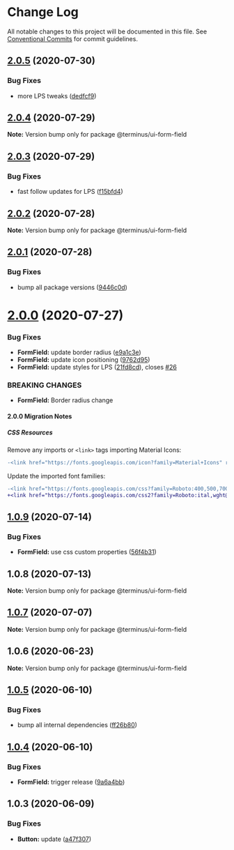 # Change Log

All notable changes to this project will be documented in this file.
See [Conventional Commits](https://conventionalcommits.org) for commit guidelines.

## [2.0.5](https://github.com/GetTerminus/terminus-oss/compare/@terminus/ui-form-field@2.0.4...@terminus/ui-form-field@2.0.5) (2020-07-30)


### Bug Fixes

* more LPS tweaks ([dedfcf9](https://github.com/GetTerminus/terminus-oss/commit/dedfcf947e3bcd33041b388ccab9bcc5bf273f51))





## [2.0.4](https://github.com/GetTerminus/terminus-oss/compare/@terminus/ui-form-field@2.0.3...@terminus/ui-form-field@2.0.4) (2020-07-29)

**Note:** Version bump only for package @terminus/ui-form-field





## [2.0.3](https://github.com/GetTerminus/terminus-oss/compare/@terminus/ui-form-field@2.0.2...@terminus/ui-form-field@2.0.3) (2020-07-29)


### Bug Fixes

* fast follow updates for LPS ([f15bfd4](https://github.com/GetTerminus/terminus-oss/commit/f15bfd4fa088da2fea76e9964c664bad8844e740))





## [2.0.2](https://github.com/GetTerminus/terminus-oss/compare/@terminus/ui-form-field@2.0.1...@terminus/ui-form-field@2.0.2) (2020-07-28)

**Note:** Version bump only for package @terminus/ui-form-field





## [2.0.1](https://github.com/GetTerminus/terminus-oss/compare/@terminus/ui-form-field@2.0.0...@terminus/ui-form-field@2.0.1) (2020-07-28)


### Bug Fixes

* bump all package versions ([9446c0d](https://github.com/GetTerminus/terminus-oss/commit/9446c0d5cde3bd693cfba7cabbfd2db443a47b00))





# [2.0.0](https://github.com/GetTerminus/terminus-oss/compare/@terminus/ui-form-field@1.0.9...@terminus/ui-form-field@2.0.0) (2020-07-27)


### Bug Fixes

* **FormField:** update border radius ([e9a1c3e](https://github.com/GetTerminus/terminus-oss/commit/e9a1c3e3a33a62b367b034817cfdf63635fe0dff))
* **FormField:** update icon positioning ([9762d95](https://github.com/GetTerminus/terminus-oss/commit/9762d957312d848d14e7b083771bba941e4618bb))
* **FormField:** update styles for LPS ([21fd8cd](https://github.com/GetTerminus/terminus-oss/commit/21fd8cde1daaffca1ef2073d1a2b11a18c869f9f)), closes [#26](https://github.com/GetTerminus/terminus-oss/issues/26)


### BREAKING CHANGES

* **FormField:** Border radius change

#### 2.0.0 Migration Notes

##### CSS Resources

Remove any imports or `<link>` tags importing Material Icons:

```diff
-<link href="https://fonts.googleapis.com/icon?family=Material+Icons" rel="stylesheet">
```

Update the imported font families:

```diff
-<link href="https://fonts.googleapis.com/css?family=Roboto:400,500,700" rel="stylesheet">
+<link href="https://fonts.googleapis.com/css2?family=Roboto:ital,wght@0,400;0,500;0,700;1,400&display=swap" rel="stylesheet">
```




## [1.0.9](https://github.com/GetTerminus/terminus-oss/compare/@terminus/ui-form-field@1.0.8...@terminus/ui-form-field@1.0.9) (2020-07-14)


### Bug Fixes

* **FormField:** use css custom properties ([56f4b31](https://github.com/GetTerminus/terminus-oss/commit/56f4b31baf6b7bdaad5b89060f0efa3aace2a22e))





## 1.0.8 (2020-07-13)

**Note:** Version bump only for package @terminus/ui-form-field





## [1.0.7](https://github.com/GetTerminus/terminus-oss/compare/@terminus/ui-form-field@1.0.6...@terminus/ui-form-field@1.0.7) (2020-07-07)

**Note:** Version bump only for package @terminus/ui-form-field





## 1.0.6 (2020-06-23)

**Note:** Version bump only for package @terminus/ui-form-field





## [1.0.5](https://github.com/GetTerminus/terminus-oss/compare/@terminus/ui-form-field@1.0.4...@terminus/ui-form-field@1.0.5) (2020-06-10)


### Bug Fixes

* bump all internal dependencies ([ff26b80](https://github.com/GetTerminus/terminus-oss/commit/ff26b806bb599401f006996be5b567a378e68ef3))





## [1.0.4](https://github.com/GetTerminus/terminus-oss/compare/@terminus/ui-form-field@1.0.3...@terminus/ui-form-field@1.0.4) (2020-06-10)


### Bug Fixes

* **FormField:** trigger release ([9a6a4bb](https://github.com/GetTerminus/terminus-oss/commit/9a6a4bbd410adc6eab94891164ae1ab8804c1350))





## 1.0.3 (2020-06-09)


### Bug Fixes

* **Button:** update ([a47f307](https://github.com/GetTerminus/terminus-oss/commit/a47f30757b9216d6ee76788c117e76eacf5289e5))
